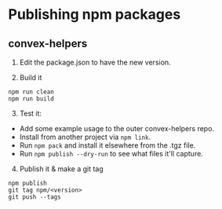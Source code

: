 # Publishing npm packages

## convex-helpers

1. Edit the package.json to have the new version.

2. Build it
```
npm run clean
npm run build
```

3. Test it:
  - Add some example usage to the outer convex-helpers repo.
  - Install from another project via `npm link`.
  - Run `npm pack` and install it elsewhere from the .tgz file.
  - Run `npm publish --dry-run` to see what files it'll capture.

4. Publish it & make a git tag

```
npm publish
git tag npm/<version>
git push --tags
```
